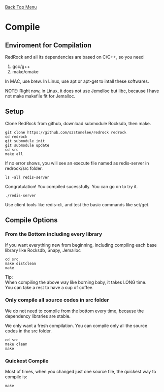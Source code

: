 [Back Top Menu](../README.md)

# Compile

## Enviroment for Compilation

RedRock and all its dependencies are based on C/C++, so you need 
1. gcc/g++
2. make/cmake

In MAC, use brew. In Linux, use apt or apt-get to intall these softwares.

NOTE: Right now, in Linux, it does not use Jemelloc but libc, because I have not make makefile fit for Jemalloc.

## Setup

Clone RedRock from github, download submodule Rocksdb, then make.
```
git clone https://github.com/szstonelee/redrock redrock
cd redrock
git submodule init
git submodule update
cd src
make all
```
If no error shows, you will see an execute file named as redis-server in redrock/src folder.
```
ls -all redis-server
```
Congratulation! You compiled sucessfully. 
You can go on to try it.
```
./redis-server
```
Use client tools like redis-cli, and test the basic commands like set/get.

## Compile Options
### From the Bottom including every library
If you want everything new from beginning, including compiling each base library like Rocksdb, Snapy, Jemalloc
```
cd src
make distclean
make
```
Tip:  
When compiling the above way like borning baby, it takes LONG time.  
You can take a rest to have a cup of coffee.
### Only compile all source codes in src folder
We do not need to compile from the bottom every time, because the dependency libraries are stable.

We only want a fresh compilation. You can compile only all the source codes in the src folder.
```
cd src
make clean
make
```
### Quickest Compile
Most of times, when you changed just one source file, the quickest way to compile is: 
```
make
```


